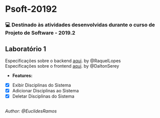 # Psoft-20192

### 💻 Destinado às atividades desenvolvidas durante o curso de Projeto de Software - 2019.2

## Laboratório 1
Especificações sobre o backend [aqui](https://docs.google.com/document/d/e/2PACX-1vQYsle9B363IU3oDw6hJxn9diVd9-yLOUfCLFQCQehRkf4195xmaY5wjWHOQXGHTRkiv_j0Kfc-qFQq/pub). by @RaquelLopes
<br>Especificações sobre o frontend [aqui](https://daltonserey.github.io/psoft/0-exercicios/1-frontend_api_raquel/#1). by @DaltonSerey

- <b>Features:</b>
- [X] Exibir Disciplinas do Sistema
- [X] Adicionar Disciplinas ao Sistema
- [X] Deletar Disciplinas do Sistema
##


<p><i>Author: @EuclidesRamos</i></p>
